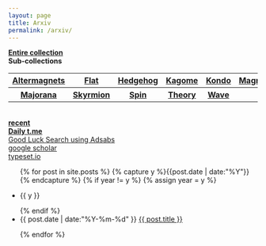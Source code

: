 ```yaml
---
layout: page
title: Arxiv
permalink: /arxiv/
---
```

 
  <a href="../../entire-collection"><b>   Entire collection  </b></a>
  <br>
  <b>  Sub-collections </b>
  <table>
    <tr>
        <th><a href="../arxiv/altermagnet">Altermagnets</a></th>
        <th><a href="../arxiv/flat">Flat</a></th>
        <th><a href="../arxiv/hedgehog">Hedgehog</a></th>
        <th><a href="../arxiv/kagome">Kagome</a></th>
        <th><a href="../arxiv/kondo">Kondo</a></th>
        <th><a href="../arxiv/magnon">Magnon</a></th>
    </tr>
    <tr>
        <th><a href="../arxiv/majorana">Majorana</a></th>
        <th><a href="../arxiv/skyrmion">Skyrmion</a></th>
        <th><a href="../arxiv/spin">Spin</a></th>
        <th><a href="../arxiv/theory">Theory</a></th>
        <th><a href="../arxiv/wave">Wave</a></th>
        <th></th>
    </tr>
</table>
  <br>
  <a href="../arxiv/recent"><b>   recent </b></a>
  <br>
  <a href="https://jinhong-park.github.io/t_me"><b> Daily t.me </b></a>
  <br>
  <a href="#" onclick="window.open('https://ui.adsabs.harvard.edu', '_blank', 'width=1000,height=600');"> Good Luck Search using Adsabs </a>
  <br>
  <a href="#" onclick="window.open('https://scholar.google.com', '_blank', 'width=1000,height=600');"> google scholar </a>
  <br>
  <a href="#" onclick="window.open('https://typeset.io', '_blank', 'width=1000,height=600');"> typeset.io </a>

   

   
<ul class="listing">
{% for post in site.posts %}
  {% capture y %}{{post.date | date:"%Y"}}{% endcapture %}
  {% if year != y %}
    {% assign year = y %}
    <li class="listing-seperator"><p>{{ y }}</p></li>
  {% endif %}
  <li class="listing-item">
 <time datetime="{{ post.date | date:"%Y-%m-%d" }}">{{ post.date | date:"%Y-%m-%d" }}</time> 
    <a href="{{ post.url }}" title="{{ post.title }}">{{ post.title }}</a>
  </li>

{% endfor %}
</ul>
